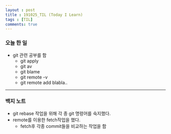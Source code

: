 ```yaml
---
layout : post
title : 191025_TIL (Today I Learn)
tags : [TIL]
comments: true
---
```

### 오늘 한 일
- git 관련 공부를 함
  - git apply
  - git av
  - git blame
  - git remote -v 
  - git remote add blabla..

---
### 백지 노트
- git rebase 작업을 위해 각 종 git 명령어를 숙지했다.
- remote를 이용한 fetch작업을 했다. 
  - fetch후 각종 commit들을 비교하는 작업을 함
